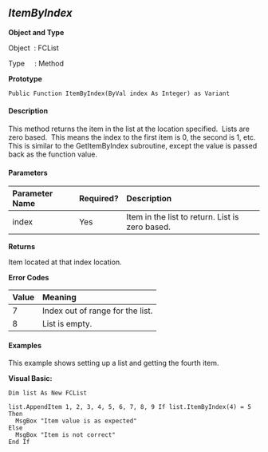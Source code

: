 _ItemByIndex_
----------
**Object and Type**

Object  : FCList

Type     : Method

**Prototype**

```
Public Function ItemByIndex(ByVal index As Integer) as Variant
```

#### Description

This method returns the item in the list at the location specified.  Lists are zero based.  This means the index to the first item is 0, the second is 1, etc. This is similar to the GetItemByIndex subroutine, except the value is passed back as the function value.

#### Parameters

| Parameter Name | Required? | Description |
|:--- |:--- |:--- |
| index | Yes | Item in the list to return. List is zero based. |

**Returns**

Item located at that index location.

**Error Codes**

| Value | Meaning |
|:--- |:--- |
| 7 | Index out of range for the list. |
| 8 | List is empty. |

#### Examples

This example shows setting up a list and getting the fourth item.

**Visual Basic:**
```
Dim list As New FCList

list.AppendItem 1, 2, 3, 4, 5, 6, 7, 8, 9 If list.ItemByIndex(4) = 5 Then
  MsgBox "Item value is as expected"
Else
  MsgBox "Item is not correct"
End If
```